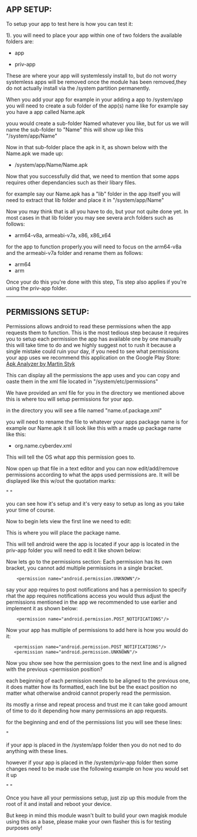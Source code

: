 ## APP SETUP:

To setup your app to test here is how you can test it:

1). you will need to place your app within one of two folders the available folders are:


- app

- priv-app

These are where your app will systemlessly install to, but do not worry systemless apps will be removed once the module has been removed,they do not actually install via the /system partition permanently.


When you add your app for example in your adding a app to /system/app you will need to create a sub folder of the app(s) name like for example say you have a app called Name.apk 

youu would create a sub-folder Named whatever you like, but for us we will name the sub-folder to "Name" this will show up like this "/system/app/Name"


Now in that sub-folder place the apk in it, as shown below with the Name.apk we made up:

- /system/app/Name/Name.apk

Now that you successfully did that, we need to mention that some apps requires other dependancies such as their libary files.

for example say our Name.apk has a "lib" folder in the app itself you will need to extract that lib folder and place it in "/system/app/Name"

Now you may think that is all you have to do, but your not quite done yet. In most cases in that lib folder you may see  severa arch folders such as follows:

- arm64-v8a, armeabi-v7a, x86, x86_x64


for the app to function properly.you will need to focus on the arm64-v8a and the armeabi-v7a folder and rename them as follows:

- arm64
- arm

Once your do this you're done with this step, Tis step also applies if you're using the priv-app folder.


----------------------------------------------------


## PERMISSIONS SETUP:

Permissions allows android to read these permissions when the app requests them to function. This is the most tedious step because it requires you to setup each permission the app has available one by one manually this will take time to do and we highly suggest not to rush it because a single mistake could ruin your day, if you need to see what permissions your app uses we recommend this application on the Google Play Store: [Apk Analyzer by Martin Styk](https://play.google.com/store/apps/details?id=sk.styk.martin.apkanalyzer)

This can display all the permissions the app uses and you can copy and oaste them in the xml file located in "/system/etc/permissions"

We have provided an xml file for you in the directory we mentioned above this is where tou will setup permissions for your app.

in the directory you will see a file named "name.of.package.xml"

you will need to rename the file to whatever your apps package name is for example our Name.apk it sill look like this with a made up package name like this: 

- org.name.cyberdev.xml 

This will tell the OS what app this permission goes to.

Now open up that file in a text editor and you can now edit/add/remove permissions according to what the apps used permissions are. It will be displayed like this w/out the quotation marks:

"<?xml version="1.0" encoding="utf-8"?>
<permissions>
    <app-permissions package="name.of.package">
        <permission name="android.permission.UNKNOWN"/>
        <permission name="android.permission.UNKNOWN"/>
        <permission name="android.permission.UNKOWN"/>
        <permission name="android.permission.UNKNOWN"/>
    </app-permissions>
</permissions>"


you can see how it's setup and it's very easy to setup as long as you take your time of course.

Now to begin lets view the first line we need to edit:

This is where you will place the package name.

<app-permissions package="name.of.package">

This will tell android were the app is located if your app is located in the priv-app folder you will need to edit it like shown below:

<privapp-permissions package="name.of.package">


Now lets go to the permissions section:
Each permission has its own bracket, you cannot add multiple permissions in a single bracket.

        <permission name="android.permission.UNKNOWN"/>

say your app requires to post notifications and has a permission to specify rhat the app requires notifications access you would thus adjust the permissions mentioned in the app we recommended to use earlier and implement it as shown below:

        <permission name="android.permission.POST_NOTIFICATIONS"/>


Now your app has multiple of permissions to add here is how you would do it:


       <permission name="android.permission.POST_NOTIFICATIONS"/>
       <permission name="android.permission.UNKNOWN"/>

Now you show see how the permission goes to the next line and is aligned with the previous <permission position?

each beginning of each permission needs to be aligned to the previous one, it does matter how its formatted, each line but be the exact position no matter what otherwise android cannot properly read the permission.

its mostly a rinse and repeat process and trust me it can take good amount of time to do it depending how many permissions an app requests.

for the beginning and end of the permissions list you will see these lines:

<?xml version="1.0" encoding="utf-8"?>
<permissions>
    </app-permissions>
</permissions>"

if your app is placed in the /system/app folder then you do not ned to do anything with these lines.

however if your app is placed in the /system/priv-app folder then some changes need to be made use the following example on how you would set it up



"<?xml version="1.0" encoding="utf-8"?>
<permissions>
    <privapp-permissions package="name.of.package">
        <permission name="android.permission.UNKNOWN"/>
        <permission name="android.permission.UNKNOWN"/>
        <permission name="android.permission.UNKOWN"/>
        <permission name="android.permission.UNKNOWN"/>
    </privapp-permissions>
</permissions>"


Once you have all your permissions setup, just zip up this module from the root of it and install and reboot your device.

But keep in mind this module wasn't built to build your own magisk module using this as a base, please make your own flasher this is for testing purposes only!
